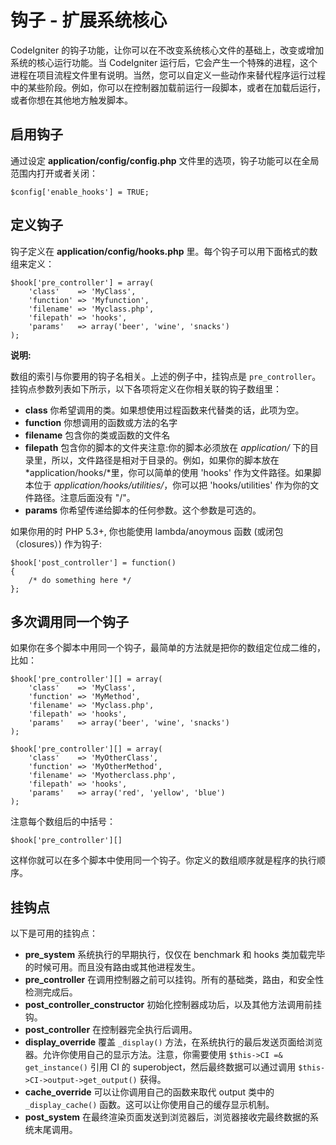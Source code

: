 # 钩子 - 扩展系统核心

CodeIgniter 的钩子功能，让你可以在不改变系统核心文件的基础上，改变或增加系统的核心运行功能。当 CodeIgniter 运行后，它会产生一个特殊的进程，这个进程在项目流程文件里有说明。当然，您可以自定义一些动作来替代程序运行过程中的某些阶段。例如，你可以在控制器加载前运行一段脚本，或者在加载后运行，或者你想在其他地方触发脚本。

## 启用钩子

通过设定 **application/config/config.php** 文件里的选项，钩子功能可以在全局范围内打开或者关闭：

	$config['enable_hooks'] = TRUE;

## 定义钩子

钩子定义在 **application/config/hooks.php** 里。每个钩子可以用下面格式的数组来定义：

	$hook['pre_controller'] = array(
		'class'    => 'MyClass',
		'function' => 'Myfunction',
		'filename' => 'Myclass.php',
		'filepath' => 'hooks',
		'params'   => array('beer', 'wine', 'snacks')
	);

**说明:**

数组的索引与你要用的钩子名相关。上述的例子中，挂钩点是 `pre_controller`。挂钩点参数列表如下所示，以下各项将定义在你相关联的钩子数组里：

-  **class** 你希望调用的类。如果想使用过程函数来代替类的话，此项为空。
-  **function** 你想调用的函数或方法的名字
-  **filename** 包含你的类或函数的文件名
-  **filepath** 包含你的脚本的文件夹注意:你的脚本必须放在 *application/* 下的目录里，所以，文件路径是相对于目录的。例如，如果你的脚本放在 *application/hooks/*里，你可以简单的使用 'hooks' 作为文件路径。如果脚本位于 *application/hooks/utilities/*，你可以把 'hooks/utilities' 作为你的文件路径。注意后面没有 "/"。
-  **params** 你希望传递给脚本的任何参数。这个参数是可选的。

如果你用的时 PHP 5.3+, 你也能使用 lambda/anoymous 函数
(或闭包（closures）) 作为钩子:

	$hook['post_controller'] = function()
	{
		/* do something here */
	};

## 多次调用同一个钩子

如果你在多个脚本中用同一个钩子，最简单的方法就是把你的数组定位成二维的，比如：

	$hook['pre_controller'][] = array(
		'class'    => 'MyClass',
		'function' => 'MyMethod',
		'filename' => 'Myclass.php',
		'filepath' => 'hooks',
		'params'   => array('beer', 'wine', 'snacks')
	);

	$hook['pre_controller'][] = array(
		'class'    => 'MyOtherClass',
		'function' => 'MyOtherMethod',
		'filename' => 'Myotherclass.php',
		'filepath' => 'hooks',
		'params'   => array('red', 'yellow', 'blue')
	);

注意每个数组后的中括号：

	$hook['pre_controller'][]

这样你就可以在多个脚本中使用同一个钩子。你定义的数组顺序就是程序的执行顺序。

## 挂钩点

以下是可用的挂钩点：

-  **pre_system**
   系统执行的早期执行，仅仅在 benchmark 和 hooks 类加载完毕的时候可用。而且没有路由或其他进程发生。
-  **pre_controller**
   在调用控制器之前可以挂钩。所有的基础类，路由，和安全性检测完成后。
-  **post_controller_constructor**
   初始化控制器成功后，以及其他方法调用前挂钩。
-  **post_controller**
   在控制器完全执行后调用。
-  **display_override**
   覆盖 `_display()` 方法，在系统执行的最后发送页面给浏览器。允许你使用自己的显示方法。注意，你需要使用 `$this->CI =& get_instance()` 引用 CI 的 superobject，然后最终数据可以通过调用 `$this->CI->output->get_output()` 获得。
-  **cache_override**
   可以让你调用自己的函数来取代 output 类中的 `_display_cache()` 函数。这可以让你使用自己的缓存显示机制。
-  **post_system**
   在最终渲染页面发送到浏览器后，浏览器接收完最终数据的系统末尾调用。